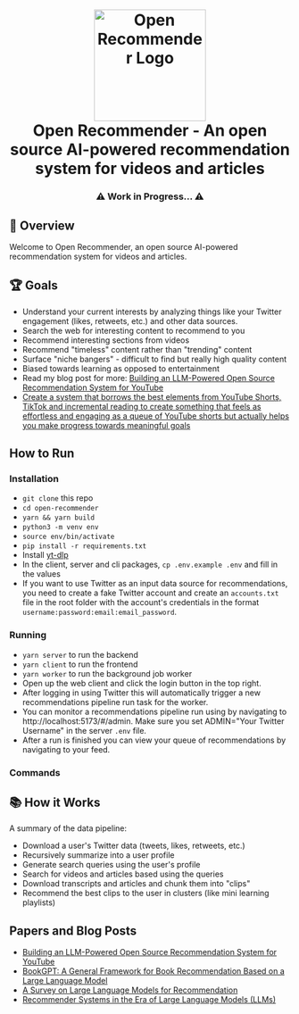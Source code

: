 <h1 align="center">
    <img src="https://raw.githubusercontent.com/bjsi/open-recommender/main/img/logo.webp" alt="Open Recommender Logo" height="200">
    <br/>
    Open Recommender - An open source AI-powered recommendation system for videos and articles
</h1>

<h3 align="center">⚠️ Work in Progress... ⚠️</h3>

## 🚀 Overview

Welcome to Open Recommender, an open source AI-powered recommendation system for videos and articles.

## 🏆 Goals

- Understand your current interests by analyzing things like your Twitter engagement (likes, retweets, etc.) and other data sources.
- Search the web for interesting content to recommend to you
- Recommend interesting sections from videos
- Recommend "timeless" content rather than "trending" content
- Surface "niche bangers" - difficult to find but really high quality content
- Biased towards learning as opposed to entertainment
- Read my blog post for more: [Building an LLM-Powered Open Source Recommendation System for YouTube](https://dev.to/experilearning/building-an-llm-powered-open-source-recommendation-system-40fg)
- [Create a system that borrows the best elements from YouTube Shorts, TikTok and incremental reading to create something that feels as effortless and engaging as a queue of YouTube shorts but actually helps you make progress towards meaningful goals](https://experimentallearning.substack.com/p/from-spaced-repetition-systems-to)

## How to Run

### Installation

- `git clone` this repo
- `cd open-recommender`
- `yarn && yarn build`
- `python3 -m venv env`
- `source env/bin/activate`
- `pip install -r requirements.txt`
- Install [yt-dlp](https://github.com/yt-dlp/yt-dlp)
- In the client, server and cli packages, `cp .env.example .env` and fill in the values
- If you want to use Twitter as an input data source for recommendations, you need to create a fake Twitter account and create an `accounts.txt` file in the root folder with the account's credentials in the format `username:password:email:email_password`.

### Running

- `yarn server` to run the backend
- `yarn client` to run the frontend
- `yarn worker` to run the background job worker
- Open up the web client and click the login button in the top right.
- After logging in using Twitter this will automatically trigger a new recommendations pipeline run task for the worker.
- You can monitor a recommendations pipeline run using by navigating to http://localhost:5173/#/admin. Make sure you set ADMIN="Your Twitter Username" in the server `.env` file.
- After a run is finished you can view your queue of recommendations by navigating to your feed.

### Commands

## 📚 How it Works

A summary of the data pipeline:

- Download a user's Twitter data (tweets, likes, retweets, etc.)
- Recursively summarize into a user profile
- Generate search queries using the user's profile
- Search for videos and articles based using the queries
- Download transcripts and articles and chunk them into "clips"
- Recommend the best clips to the user in clusters (like mini learning playlists)

## Papers and Blog Posts

- [Building an LLM-Powered Open Source Recommendation System for YouTube](https://dev.to/experilearning/building-an-llm-powered-open-source-recommendation-system-40fg)
- [BookGPT: A General Framework for Book Recommendation Based on a Large Language Model](https://arxiv.org/pdf/2305.15673.pdf)
- [A Survey on Large Language Models for Recommendation](https://arxiv.org/abs/2305.19860)
- [Recommender Systems in the Era of Large Language Models (LLMs)](https://arxiv.org/abs/2307.02046)
